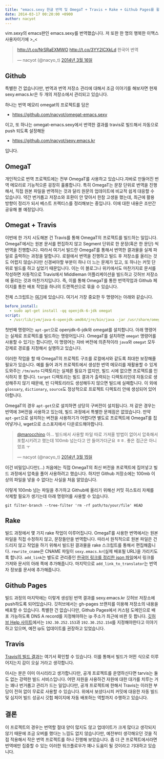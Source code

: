 ```yaml
---
title: "emacs.sexy 한글 번역 및 OmegaT + Travis + Rake + Github Pages를 활용한 번역"
date: 2014-03-17 00:20:00 +0900
author: nacyot
---
```


vim.sexy의 emacs판인 emacs.sexy를 번역했습니다. 저 또한 한 명의 행복한 이맥스 사용자이기에 >_<

<blockquote class="twitter-tweet" lang="ko"><p><a href="http://t.co/NrSRaEXMWO">http://t.co/NrSRaEXMWO</a> <a href="http://t.co/3YY2lCXkLd">http://t.co/3YY2lCXkLd</a> 한국어 번역</p>&mdash; nacyot (@nacyo_t) <a href="https://twitter.com/nacyo_t/statuses/445030787130200064">2014년 3월 16일</a></blockquote>
<script async src="//platform.twitter.com/widgets.js" charset="utf-8"></script>

<!--more-->

## Github

특별한 건 없습니다만, 번역과 번역 저장소 관리에 대해서 조금 이야기를 해보자면 현재 sexy.emacs.kr은 두 개의 저장소에서 관리되고 있습니다.

하나는 번역 메모리 omegat의 프로젝트를 담은 

* https://github.com/nacyot/omegat-emacs.sexy

이고, 또 하나는 omegat-emacs.sexy에서 번역한 결과를 travis로 빌드해서 자동으로 push 되도록 설정해둔 

* https://github.com/nacyot/sexy.emacs.kr

입니다.

## OmegaT

개인적으로 번역 프로젝트에는 전부 OmegaT를 사용하고 있습니다.자바로 만들어진 번역 메모리로 기능적으론 굉장히 훌륭합니다. 특히 OmegaT는 문장 단위로 번역을 진행해서, 직접 원본 파일을 번역하는 것과 달리 원문의 업데이트에 비교적 쉽게 대응할 수 있습니다. 약간 번거롭고 저장소와 호환이 안 맞아서 한참 고생을 했는데, 최근에 활용 방향이 정리가 되서 베스트 프렉티스를 정리해보는 중입니다. 이에 대한 내용은 조만간 공유해 볼 예정입니다.

## Omegat + Travis

이번에 한 가지 시도해본 건 Travis를 통해 OmegaT의 프로젝트를 빌드하는 일입니다. OmegaT에서는 원본 문서를 편집하지 않고 Segment 단위로 한 문장(혹은 한 문단) 씩 번역을 진행합니다. 따라서 여기서 빌드란 OmegaT를 통해서 번역한 결과물을 실제 파일로 출력하는 과정을 말합니다. 로컬에서 번역을 진행하고 빌드 후 저장소를 올리는 것도 어렵지 않습니다만 신경써야할 부분이 하나 더 느는 문제가 있고, 또 하나는 커밋 단위로 빌드를 하고 싶었기 때문입니다. 이는 이 블로그나 위키에서도 마찬가지로 문서를 작성하면 자동적으로 Travis에서 Middleman 어플리케이션을 빌드하고 깃허브 저장소에 올리는 것과 마찬가지입니다. 즉, 이를 통해 OmegaT를 통한 번역작업과 Github 페이지를 통한 배포 작업을 하나의 트랜젝션으로 묶을 수 있습니다.

전체 스크립트는 [여기][travis]에 있습니다. 여기서 가장 중요한 두 명령어는 아래와 같습니다.

[travis]: https://github.com/nacyot/omegat-emacs.sexy/blob/master/.travis.yml

```yaml
before_install:
  - sudo apt-get install -qq openjdk-6-jdk omegat
script:
  - /usr/lib/jvm/java-6-openjdk-amd64/jre/bin/java -jar /usr/share/omegat/OmegaT.jar . --mode=console-translate
```

첫번째 명령어는 `apt-get`으로 openjdk-6-jdk와 omegat를 설치합니다. 아래 명령어는 실제로 프로젝트를 빌드하는 명령어입니다. OmegaT를 설치하면 `omegat` 명령어를 사용할 수 있기는 합니다만, 이 명령어는 자바 버전에 의존적이라 `java`와 `omegat` 모두 강제로 경로를 지정해서 실행하고 있습니다.

이러한 작업을 할 때 OmegaT의 프로젝트 구조를 로컬에서와 같도록 최대한 보장해줄 필요가 있습니다. 예를 들어 과거 프로젝트에서 생성한 번역 메모리를 재활용할 수 있게 도와주는 `/tm/auto` 디렉토리는 실제론 필요가 없지만, 빌드 시에 없으면 프로젝트를 인식하지 못 합니다. `target` 디렉토리는 빌드 결과가 출력되는 디렉토리인데 자동으로 생성해주지 않기 때문에, 빈 디렉토리라도 생성해두지 않으면 빌드에 실패합니다. 이 외에 `glossary`, `dictionary`, `source`도 정상적으로 프로젝트 디렉토리 안에 생성되어 있어야합니다.

OmegaT의 경우 `apt-get`으로 설치하면 상당히 구버전이 설치됩니다. 저 같은 경우는 번역에 3버전을 사용하고 있는데, 빌드 과정에서 특별한 문제점은 없었습니다. 만약 `apt-get`으로 설치하는 버전을 사용하기가 어렵다면 별도로 프로젝트에 OmegaT를 집어넣거나, wget으로 소스포지에서 다운로드해야합니다.

<blockquote class="twitter-tweet" lang="ko"><p><a href="https://twitter.com/marocchino">@marocchino</a> 아... 빌드에서 사용할 파일 따로 가져올 방법이 없어서 압축해서 포함시키려고 했는데 100mb 넘는다고 안 들어가더군요 ㅎㅎ. 좋은 접근은 아니었죠 ㅜ</p>&mdash; nacyot (@nacyo_t) <a href="https://twitter.com/nacyo_t/statuses/444838462277967873">2014년 3월 15일</a></blockquote>
<script async src="//platform.twitter.com/widgets.js" charset="utf-8"></script>

이건 비밀입니다만(...) 처음에는 직접 OmegaT의 최신 버전을 프로젝트에 집어넣고 빌드 과정에서 압축을 풀어 사용하려고 했습니다. 하지만 Github 저장소에는 100mb 이상의 파일을 넣을 수 없다는 사실을 처음 알았습니다.

이렇게 100mb 넘는 파일을 추가하고 Github에 올리기 위해선 커밋 히스토리 자체를 삭제할 필요가 생기는데 아래 명령어를 사용할 수 있습니다.

```
git filter-branch --tree-filter 'rm -rf path/to/your/file' HEAD
```

## Rake

빌드 과정에서 몇 가지 rake 작업이 이루어집니다. OmegaT를 사용한 번역에서는 원본 파일을 직접 수정하지 않고, 문장들만을 번역합니다. 따라서 원칙적으로 원본 파일은 건드리지 않고 작업을 하기 위해서 빌드된 결과물을 rake  스크립트를 통해서 편집해줍니다. `rewrite_cname`은 CNAME 파일이 `sexy.emacs.kr`(실제 배포될 URL)을 가리키도록 합니다.  `add_link`는 별도로 관리중인 [한국어 링크를 정리한 json 파일][links]에서 링크를 가져와 문서의 아래 쪽에 추가해줍니다. 마지막으로 `add_link_to_translator`는 번역자 정보를 문서에 추가해줍니다.

[links]: https://github.com/nacyot/omegat-emacs.sexy/blob/master/data/sites.json

## Github Pages

빌드 과정의 마지막에는 이렇게 생성된 번역 결과를 sexy.emacs.kr 깃허브 저장소에 push하도록 되어있습니다. 깃허브에서는 gh-pages 브랜치를 이용해 저장소의 내용을 배포할 수 있습니다. 특별한 건 없습니다만, Github Pages에서 커스텀 도메인으로 배포 가능하도록 DNS A record를 지정해야하는 ip 주소가 최근에 바뀐 듯 합니다. [깃허브 Help 사이트][help]에서는 `192.30.252.153`과 `192.30.252.154`를 지정해야한다고 이야기하고 있으며, 예전 ip도 업데이트를 권장하고 있었습니다.

[help]: https://help.github.com/articles/setting-up-a-custom-domain-with-pages

## Travis

[Travis의 빌드 결과][build]는 여기서 확인할 수 있습니다. 이를 통해서 빌드가 어떤 식으로 이루어지는지 감이 오실 거라고 생각합니다.

[build]: https://travis-ci.org/nacyot/omegat-emacs.sexy

아시는 분은 이미 아시리라고 생가합니다만, 공개 프로젝트를 운영하신다면 tarvis는 둘도 없는 강력한 빌드 서비스입니다. 어떤 자원을 사용하건 자원에 대한 대가를 치루는 거는 꽤나 번거롭고 관리가 드는 일입니다만, 공개 프로젝트에 한해서 Travis는 이러한 부담이 전혀 없이 무료로 사용할 수 있습니다. 위에서 보셨다시피 커밋에 대응한 자동 빌드 및 심지어 빌드 성공시 깃헙 페이지에 자동 배포하는 역할까지 수행하고 있습니다.

## 결론

이 프로젝트의 경우는 번역할 절대 양이 많지도 않고 업데이트가 크게 많다고 생각되지 않기 때문에 조금 오버를 했다는 느낌도 없지 않습니다만, 예전부터 생각해오던 것을 직접 적용해서 작은 번역 프로젝트를 하나 진행해 보았습니다. 좀 더 큰 프로젝트에서라면 번역에만 집중할 수 있는 이러한 워크플로우가 꽤나 도움이 될 것이라고 기대하고 있습니다.

